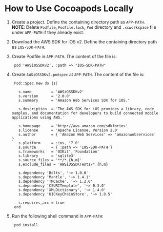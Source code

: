 # How to Use Cocoapods Locally

1. Create a project. Define the containing directory path as `APP-PATH`. **NOTE**: Delete `Podfile`, `Podfile.lock`, `Pod` directory and `.xcworkspace` file under `APP-PATH` if they already exist. 

1. Download the AWS SDK for iOS v2. Define the containing directory path as `IOS-SDK-PATH`.

1. Create Podfile in `APP-PATH`. The content of the file is:

		pod 'AWSiOSSDKv2', :path => "IOS-SDK-PATH" 

1. Create `AWSiOSSDKv2.podspec` at `APP-PATH`. The content of the file is:

		Pod::Spec.new do |s|
		
		  s.name         = 'AWSiOSSDKv2'
		  s.version      = '2.0.0'
		  s.summary      = 'Amazon Web Services SDK for iOS.'
		
		  s.description  = 'The AWS SDK for iOS provides a library, code samples, and documentation for developers to build connected mobile applications using AWS.'
		
		  s.homepage     = 'http://aws.amazon.com/sdkforios'
		  s.license      = 'Apache License, Version 2.0'
		  s.author       = { 'Amazon Web Services' => 'amazonwebservices' }
		  s.platform     = :ios, '7.0'
		  s.source       = { :path => 'IOS-SDK-PATH'}
		  s.frameworks   = 'UIKit','Foundation'
		  s.library      = 'sqlite3'
		  s.source_files = '**/*.{h,m}'
		  s.exclude_files = 'AWSiOSSDKTests/*.{h,m}'
		
		  s.dependency 'Bolts', '~> 1.0.0'
		  s.dependency 'Mantle', '~> 1.4.1'
		  s.dependency 'TMCache', '~> 1.2.0'
		  s.dependency 'CSURITemplate', '~> 0.3.0'
		  s.dependency 'XMLDictionary', '~> 1.4.0'
		  s.dependency 'UICKeyChainStore', '~> 1.0.5'
		
		  s.requires_arc = true
		end

1. Run the following shell command in `APP-PATH`:

		pod install


